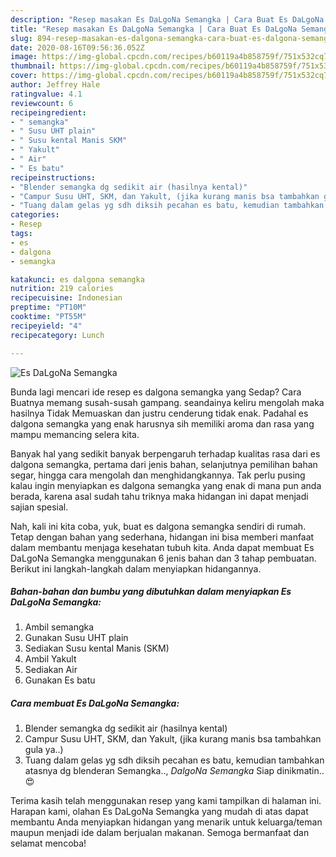 ```yaml
---
description: "Resep masakan Es DaLgoNa Semangka | Cara Buat Es DaLgoNa Semangka Yang Enak Dan Lezat"
title: "Resep masakan Es DaLgoNa Semangka | Cara Buat Es DaLgoNa Semangka Yang Enak Dan Lezat"
slug: 894-resep-masakan-es-dalgona-semangka-cara-buat-es-dalgona-semangka-yang-enak-dan-lezat
date: 2020-08-16T09:56:36.052Z
image: https://img-global.cpcdn.com/recipes/b60119a4b858759f/751x532cq70/es-dalgona-semangka-foto-resep-utama.jpg
thumbnail: https://img-global.cpcdn.com/recipes/b60119a4b858759f/751x532cq70/es-dalgona-semangka-foto-resep-utama.jpg
cover: https://img-global.cpcdn.com/recipes/b60119a4b858759f/751x532cq70/es-dalgona-semangka-foto-resep-utama.jpg
author: Jeffrey Hale
ratingvalue: 4.1
reviewcount: 6
recipeingredient:
- " semangka"
- " Susu UHT plain"
- " Susu kental Manis SKM"
- " Yakult"
- " Air"
- " Es batu"
recipeinstructions:
- "Blender semangka dg sedikit air (hasilnya kental)"
- "Campur Susu UHT, SKM, dan Yakult, (jika kurang manis bsa tambahkan gula ya..)"
- "Tuang dalam gelas yg sdh diksih pecahan es batu, kemudian tambahkan atasnya dg blenderan Semangka.., *DalgoNa Semangka* Siap dinikmatin.. 😍"
categories:
- Resep
tags:
- es
- dalgona
- semangka

katakunci: es dalgona semangka 
nutrition: 219 calories
recipecuisine: Indonesian
preptime: "PT10M"
cooktime: "PT55M"
recipeyield: "4"
recipecategory: Lunch

---
```



![Es DaLgoNa Semangka](https://img-global.cpcdn.com/recipes/b60119a4b858759f/751x532cq70/es-dalgona-semangka-foto-resep-utama.jpg)

Bunda lagi mencari ide resep es dalgona semangka yang Sedap? Cara Buatnya memang susah-susah gampang. seandainya keliru mengolah maka hasilnya Tidak Memuaskan dan justru cenderung tidak enak. Padahal es dalgona semangka yang enak harusnya sih memiliki aroma dan rasa yang mampu memancing selera kita.

Banyak hal yang sedikit banyak berpengaruh terhadap kualitas rasa dari es dalgona semangka, pertama dari jenis bahan, selanjutnya pemilihan bahan segar, hingga cara mengolah dan menghidangkannya. Tak perlu pusing kalau ingin menyiapkan es dalgona semangka yang enak di mana pun anda berada, karena asal sudah tahu triknya maka hidangan ini dapat menjadi sajian spesial.




Nah, kali ini kita coba, yuk, buat es dalgona semangka sendiri di rumah. Tetap dengan bahan yang sederhana, hidangan ini bisa memberi manfaat dalam membantu menjaga kesehatan tubuh kita. Anda dapat membuat Es DaLgoNa Semangka menggunakan 6 jenis bahan dan 3 tahap pembuatan. Berikut ini langkah-langkah dalam menyiapkan hidangannya.

<!--inarticleads1-->

##### Bahan-bahan dan bumbu yang dibutuhkan dalam menyiapkan Es DaLgoNa Semangka:

1. Ambil  semangka
1. Gunakan  Susu UHT plain
1. Sediakan  Susu kental Manis (SKM)
1. Ambil  Yakult
1. Sediakan  Air
1. Gunakan  Es batu




<!--inarticleads2-->

##### Cara membuat Es DaLgoNa Semangka:

1. Blender semangka dg sedikit air (hasilnya kental)
1. Campur Susu UHT, SKM, dan Yakult, (jika kurang manis bsa tambahkan gula ya..)
1. Tuang dalam gelas yg sdh diksih pecahan es batu, kemudian tambahkan atasnya dg blenderan Semangka.., *DalgoNa Semangka* Siap dinikmatin.. 😍




Terima kasih telah menggunakan resep yang kami tampilkan di halaman ini. Harapan kami, olahan Es DaLgoNa Semangka yang mudah di atas dapat membantu Anda menyiapkan hidangan yang menarik untuk keluarga/teman maupun menjadi ide dalam berjualan makanan. Semoga bermanfaat dan selamat mencoba!

